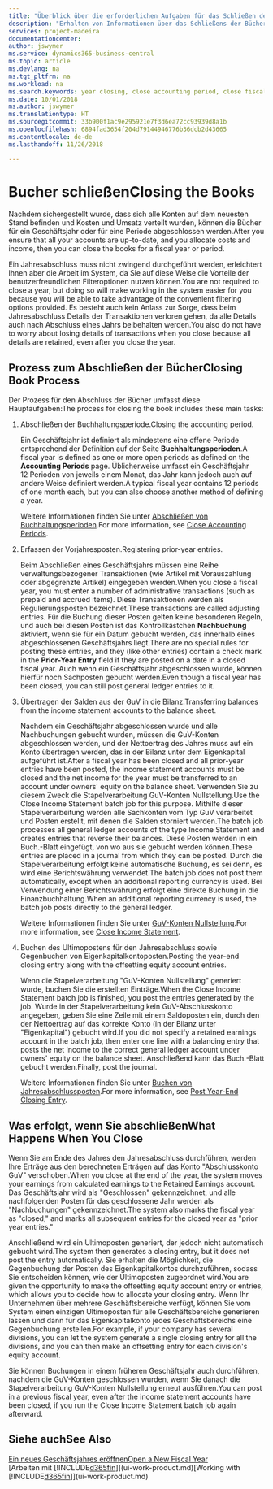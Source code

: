 ```yaml
---
title: "Überblick über die erforderlichen Aufgaben für das Schließen der Bücher| Microsoft Docs"
description: "Erhalten von Informationen über das Schließens der Bücher für ein Geschäftsjahr oder für eine Periode, und was passiert, nachdem Sie das Jahr abgeschloßen haben."
services: project-madeira
documentationcenter: 
author: jswymer
ms.service: dynamics365-business-central
ms.topic: article
ms.devlang: na
ms.tgt_pltfrm: na
ms.workload: na
ms.search.keywords: year closing, close accounting period, close fiscal year, bank account detailed trial balance
ms.date: 10/01/2018
ms.author: jswymer
ms.translationtype: HT
ms.sourcegitcommit: 33b900f1ac9e295921e7f3d6ea72cc93939d8a1b
ms.openlocfilehash: 6894fad3654f204d79144946776b36dcb2d43665
ms.contentlocale: de-de
ms.lasthandoff: 11/26/2018

---
```

# <a name="closing-the-books"></a><span data-ttu-id="bd774-103">Bucher schließen</span><span class="sxs-lookup"><span data-stu-id="bd774-103">Closing the Books</span></span>
<span data-ttu-id="bd774-104">Nachdem sichergestellt wurde, dass sich alle Konten auf dem neuesten Stand befinden und Kosten und Umsatz verteilt wurden, können die Bücher für ein Geschäftsjahr oder für eine Periode abgeschlossen werden.</span><span class="sxs-lookup"><span data-stu-id="bd774-104">After you ensure that all your accounts are up-to-date, and you allocate costs and income, then you can close the books for a fiscal year or period.</span></span>

<span data-ttu-id="bd774-105">Ein Jahresabschluss muss nicht zwingend durchgeführt werden, erleichtert Ihnen aber die Arbeit im System, da Sie auf diese Weise die Vorteile der benutzerfreundlichen Filteroptionen nutzen können.</span><span class="sxs-lookup"><span data-stu-id="bd774-105">You are not required to close a year, but doing so will make working in the system easier for you because you will be able to take advantage of the convenient filtering options provided.</span></span> <span data-ttu-id="bd774-106">Es besteht auch kein Anlass zur Sorge, dass beim Jahresabschluss Details der Transaktionen verloren gehen, da alle Details auch nach Abschluss eines Jahrs beibehalten werden.</span><span class="sxs-lookup"><span data-stu-id="bd774-106">You also do not have to worry about losing details of transactions when you close because all details are retained, even after you close the year.</span></span>

## <a name="closing-book-process"></a><span data-ttu-id="bd774-107">Prozess zum Abschließen der Bücher</span><span class="sxs-lookup"><span data-stu-id="bd774-107">Closing Book Process</span></span>
<span data-ttu-id="bd774-108">Der Prozess für den Abschluss der Bücher umfasst diese Hauptaufgaben:</span><span class="sxs-lookup"><span data-stu-id="bd774-108">The process for closing the book includes these main tasks:</span></span>

1. <span data-ttu-id="bd774-109">Abschließen der Buchhaltungsperiode.</span><span class="sxs-lookup"><span data-stu-id="bd774-109">Closing the accounting period.</span></span>

    <span data-ttu-id="bd774-110">Ein Geschäftsjahr ist definiert als mindestens eine offene Periode entsprechend der Definition auf der Seite **Buchhaltungsperioden**.</span><span class="sxs-lookup"><span data-stu-id="bd774-110">A fiscal year is defined as one or more open periods as defined on the **Accounting Periods** page.</span></span> <span data-ttu-id="bd774-111">Üblicherweise umfasst ein Geschäftsjahr 12 Perioden von jeweils einem Monat, das Jahr kann jedoch auch auf andere Weise definiert werden.</span><span class="sxs-lookup"><span data-stu-id="bd774-111">A typical fiscal year contains 12 periods of one month each, but you can also choose another method of defining a year.</span></span>

    <span data-ttu-id="bd774-112">Weitere Informationen finden Sie unter [Abschließen von Buchhaltungsperioden](year-close-account-periods.md).</span><span class="sxs-lookup"><span data-stu-id="bd774-112">For more information, see [Close Accounting Periods](year-close-account-periods.md).</span></span>
2. <span data-ttu-id="bd774-113">Erfassen der Vorjahresposten.</span><span class="sxs-lookup"><span data-stu-id="bd774-113">Registering prior-year entries.</span></span>

    <span data-ttu-id="bd774-114">Beim Abschließen eines Geschäftsjahrs müssen eine Reihe verwaltungsbezogener Transaktionen (wie Artikel mit Vorauszahlung oder abgegrenzte Artikel) eingegeben werden.</span><span class="sxs-lookup"><span data-stu-id="bd774-114">When you close a fiscal year, you must enter a number of administrative transactions (such as prepaid and accrued items).</span></span> <span data-ttu-id="bd774-115">Diese Transaktionen werden als Regulierungsposten bezeichnet.</span><span class="sxs-lookup"><span data-stu-id="bd774-115">These transactions are called adjusting entries.</span></span> <span data-ttu-id="bd774-116">Für die Buchung dieser Posten gelten keine besonderen Regeln, und auch bei diesen Posten ist das Kontrollkästchen **Nachbuchung** aktiviert, wenn sie für ein Datum gebucht werden, das innerhalb eines abgeschlossenen Geschäftsjahrs liegt.</span><span class="sxs-lookup"><span data-stu-id="bd774-116">There are no special rules for posting these entries, and they (like other entries) contain a check mark in the **Prior-Year Entry** field if they are posted on a date in a closed fiscal year.</span></span> <span data-ttu-id="bd774-117">Auch wenn ein Geschäftsjahr abgeschlossen wurde, können hierfür noch Sachposten gebucht werden.</span><span class="sxs-lookup"><span data-stu-id="bd774-117">Even though a fiscal year has been closed, you can still post general ledger entries to it.</span></span>
3. <span data-ttu-id="bd774-118">Übertragen der Salden aus der GuV in die Bilanz.</span><span class="sxs-lookup"><span data-stu-id="bd774-118">Transferring balances from the income statement accounts to the balance sheet.</span></span>

    <span data-ttu-id="bd774-119">Nachdem ein Geschäftsjahr abgeschlossen wurde und alle Nachbuchungen gebucht wurden, müssen die GuV-Konten abgeschlossen werden, und der Nettoertrag des Jahres muss auf ein Konto übertragen werden, das in der Bilanz unter dem Eigenkapital aufgeführt ist.</span><span class="sxs-lookup"><span data-stu-id="bd774-119">After a fiscal year has been closed and all prior-year entries have been posted, the income statement accounts must be closed and the net income for the year must be transferred to an account under owners' equity on the balance sheet.</span></span> <span data-ttu-id="bd774-120">Verwenden Sie zu diesem Zweck die Stapelverarbeitung GuV-Konten Nullstellung.</span><span class="sxs-lookup"><span data-stu-id="bd774-120">Use the Close Income Statement batch job for this purpose.</span></span> <span data-ttu-id="bd774-121">Mithilfe dieser Stapelverarbeitung werden alle Sachkonten vom Typ GuV verarbeitet und Posten erstellt, mit denen die Salden storniert werden.</span><span class="sxs-lookup"><span data-stu-id="bd774-121">The batch job processes all general ledger accounts of the type Income Statement and creates entries that reverse their balances.</span></span> <span data-ttu-id="bd774-122">Diese Posten werden in ein Buch.-Blatt eingefügt, von wo aus sie gebucht werden können.</span><span class="sxs-lookup"><span data-stu-id="bd774-122">These entries are placed in a journal from which they can be posted.</span></span> <span data-ttu-id="bd774-123">Durch die Stapelverarbeitung erfolgt keine automatische Buchung, es sei denn, es wird eine Berichtswährung verwendet.</span><span class="sxs-lookup"><span data-stu-id="bd774-123">The batch job does not post them automatically, except when an additional reporting currency is used.</span></span> <span data-ttu-id="bd774-124">Bei Verwendung einer Berichtswährung erfolgt eine direkte Buchung in die Finanzbuchhaltung.</span><span class="sxs-lookup"><span data-stu-id="bd774-124">When an additional reporting currency is used, the batch job posts directly to the general ledger.</span></span>

    <span data-ttu-id="bd774-125">Weitere Informationen finden Sie unter [GuV-Konten Nullstellung](year-close-income-statement.md).</span><span class="sxs-lookup"><span data-stu-id="bd774-125">For more information, see [Close Income Statement](year-close-income-statement.md).</span></span>
4. <span data-ttu-id="bd774-126">Buchen des Ultimopostens für den Jahresabschluss sowie Gegenbuchen von Eigenkapitalkontoposten.</span><span class="sxs-lookup"><span data-stu-id="bd774-126">Posting the year-end closing entry along with the offsetting equity account entries.</span></span>

    <span data-ttu-id="bd774-127">Wenn die Stapelverarbeitung "GuV-Konten Nullstellung" generiert wurde, buchen Sie die erstellten Einträge.</span><span class="sxs-lookup"><span data-stu-id="bd774-127">When the Close Income Statement batch job is finished, you post the entries generated by the job.</span></span> <span data-ttu-id="bd774-128">Wurde in der Stapelverarbeitung kein GuV-Abschlusskonto angegeben, geben Sie eine Zeile mit einem Saldoposten ein, durch den der Nettoertrag auf das korrekte Konto (in der Bilanz unter "Eigenkapital") gebucht wird.</span><span class="sxs-lookup"><span data-stu-id="bd774-128">If you did not specify a retained earnings account in the batch job, then enter one line with a balancing entry that posts the net income to the correct general ledger account under owners' equity on the balance sheet.</span></span> <span data-ttu-id="bd774-129">Anschließend kann das Buch.-Blatt gebucht werden.</span><span class="sxs-lookup"><span data-stu-id="bd774-129">Finally, post the journal.</span></span>

    <span data-ttu-id="bd774-130">Weitere Informationen finden Sie unter [Buchen von Jahresabschlussposten](year-how-post-year-end-close-entry.md).</span><span class="sxs-lookup"><span data-stu-id="bd774-130">For more information, see [Post Year-End Closing Entry](year-how-post-year-end-close-entry.md).</span></span>

## <a name="what-happens-when-you-close"></a><span data-ttu-id="bd774-131">Was erfolgt, wenn Sie abschließen</span><span class="sxs-lookup"><span data-stu-id="bd774-131">What Happens When You Close</span></span>
<span data-ttu-id="bd774-132">Wenn Sie am Ende des Jahres den Jahresabschluss durchführen, werden Ihre Erträge aus den berechneten Erträgen auf das Konto "Abschlusskonto GuV" verschoben.</span><span class="sxs-lookup"><span data-stu-id="bd774-132">When you close at the end of the year, the system moves your earnings from calculated earnings to the Retained Earnings account.</span></span> <span data-ttu-id="bd774-133">Das Geschäftsjahr wird als "Geschlossen" gekennzeichnet, und alle nachfolgenden Posten für das geschlossene Jahr werden als "Nachbuchungen" gekennzeichnet.</span><span class="sxs-lookup"><span data-stu-id="bd774-133">The system also marks the fiscal year as "closed," and marks all subsequent entries for the closed year as "prior year entries."</span></span>

<span data-ttu-id="bd774-134">Anschließend wird ein Ultimoposten generiert, der jedoch nicht automatisch gebucht wird.</span><span class="sxs-lookup"><span data-stu-id="bd774-134">The system then generates a closing entry, but it does not post the entry automatically.</span></span> <span data-ttu-id="bd774-135">Sie erhalten die Möglichkeit, die Gegenbuchung der Posten des Eigenkapitalkontos durchzuführen, sodass Sie entscheiden können, wie der Ultimoposten zugeordnet wird.</span><span class="sxs-lookup"><span data-stu-id="bd774-135">You are given the opportunity to make the offsetting equity account entry or entries, which allows you to decide how to allocate your closing entry.</span></span> <span data-ttu-id="bd774-136">Wenn Ihr Unternehmen über mehrere Geschäftsbereiche verfügt, können Sie vom System einen einzigen Ultimoposten für alle Geschäftsbereiche generieren lassen und dann für das Eigenkapitalkonto jedes Geschäftsbereichs eine Gegenbuchung erstellen.</span><span class="sxs-lookup"><span data-stu-id="bd774-136">For example, if your company has several divisions, you can let the system generate a single closing entry for all the divisions, and you can then make an offsetting entry for each division's equity account.</span></span>

<span data-ttu-id="bd774-137">Sie können Buchungen in einem früheren Geschäftsjahr auch durchführen, nachdem die GuV-Konten geschlossen wurden, wenn Sie danach die Stapelverarbeitung GuV-Konten Nullstellung erneut ausführen.</span><span class="sxs-lookup"><span data-stu-id="bd774-137">You can post in a previous fiscal year, even after the income statement accounts have been closed, if you run the Close Income Statement batch job again afterward.</span></span>

## <a name="see-also"></a><span data-ttu-id="bd774-138">Siehe auch</span><span class="sxs-lookup"><span data-stu-id="bd774-138">See Also</span></span>
[<span data-ttu-id="bd774-139">Ein neues Geschäftsjahres eröffnen</span><span class="sxs-lookup"><span data-stu-id="bd774-139">Open a New Fiscal Year</span></span>](finance-how-open-new-fiscal-year.md)  
<span data-ttu-id="bd774-140">[Arbeiten mit [!INCLUDE[d365fin](includes/d365fin_md.md)]](ui-work-product.md)</span><span class="sxs-lookup"><span data-stu-id="bd774-140">[Working with [!INCLUDE[d365fin](includes/d365fin_md.md)]](ui-work-product.md)</span></span>

